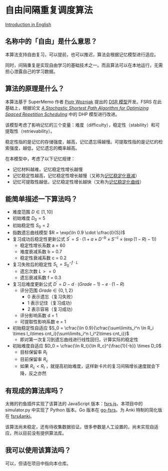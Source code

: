 # 自由间隔重复调度算法

[Introduction in English](./README.md)

## 名称中的「自由」是什么意思？

本算法支持自由复习，可以提前，也可以推迟，算法会根据记忆模型进行适应。

同时，间隔重复是实现自由学习的基础技术之一。而且算法可以在本地运行，无需担心泄露自己的学习数据。

## 算法的原理是什么？

本算法基于 SuperMemo 作者 [Piotr Wozniak](https://supermemo.guru/wiki/Piotr_Wozniak) 提出的 [DSR 模型](https://supermemo.guru/wiki/Two_components_of_memory)开发。FSRS 在此基础上，根据论文 *[A Stochastic Shortest Path Algorithm for Optimizing Spaced Repetition Scheduling](https://www.maimemo.com/paper/)* 中的 DHP 模型进行改进。

该模型考虑了影响记忆的三个变量：难度（difficulty），稳定性（stability）和可提取性（retrievability）。

稳定性指的是记忆的存储强度，越高，记忆遗忘得越慢。可提取性指的是记忆的检索强度，越低，记忆遗忘的概率越高。

在本模型中，考虑了以下记忆规律：

- 记忆材料越难，记忆稳定性增长越慢
- 记忆稳定性越高，记忆稳定性增长越慢（又称为[记忆稳定化衰减](https://supermemo.guru/wiki/Stabilization_decay)）
- 记忆可提取性越低，记忆稳定性增长越快（又称为[记忆稳定化曲线](https://supermemo.guru/wiki/Stabilization_curve)）

## 能简单描述一下算法吗？

- 难度范围 $D\in [1,10]$
- 初始难度 $D_0 = 5$
- 初始稳定性 $S_0 = 2$
- 指数遗忘曲线模型 $R = \exp(\ln 0.9 \cdot \cfrac{I}{S})$
- 复习成功后稳定性更新公式 $S^\prime=S\cdot (1 + a \times D ^ {-b} \times S^{-c} \times (\exp(1 - R)-1))$
    - 稳定性增长系数 a = 60
    - 难度衰减系数 b = 0.7
    - 稳定性衰减系数 c = 0.2
- 复习失败后的稳定性 $S_{L} = S_0^{-f\cdot L}$
    - 遗忘次数 $L >= 0$
    - 遗忘衰减系数 f = 0.3
- 复习后难度更新公式 $D^\prime = D - d\cdot(Grade - 1) - e\cdot(1-R)$
    - 评分范围 $Grade\in \{0,1,2\}$
        - 0 表示遗忘（复习失败）
        - 1 表示记住（复习成功）
        - 2 表示容易（复习成功）
    - 评分影响系数 d = 1
    - 可提取性影响系数 e = 1
- 初始稳定性自适应 $S_0 = \cfrac{\ln 0.9}{\cfrac{\sum\limits_i^n \ln R_i \times I_i\times cnt_i}{\sum\limits_i^n I_i^2\times
  cnt_i}}$
    - 即对第一次复习到遗忘曲线进行线性回归，计算实际的稳定性
- 初始难度自适应 $D_0 = \cfrac{\ln R_t}{\ln R_c}^{\frac{1}{-b}} \times D_0$
    - 目标保留率 $R_t$
    - 目前保留率 $R_c$
    - 如果 $R_c < R_t$ ，就提高初始难度，这样新卡片的复习间隔增长速度就会下降，反之亦然

## 有现成的算法库吗？

太微的钓鱼插件实现了该算法的 JavaScript 版本：[fsrs.js](https://github.com/open-spaced-repetition/fsrs.js)，本项目中的 simulator.py 中实现了 Python 版本。Go 版本在 [go-fsrs](https://github.com/open-spaced-repetition/go-fsrs)。为 Anki 特制的简化版在 [fsrs4anki](https://github.com/open-spaced-repetition/fsrs4anki)。

该算法尚未稳定，还有待收集数据验证。很多参数是人工设置的，尚未实现自适应，所以目前没有提供算法库。

## 我可以使用该算法吗？

可以，但请在项目中指向本仓库。

